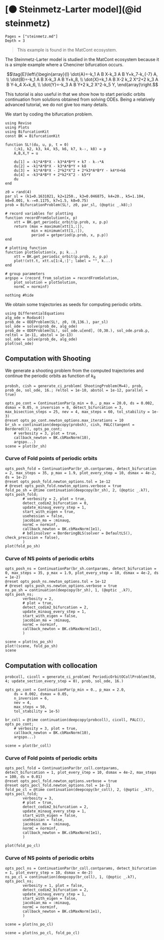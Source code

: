 # [🟠 Steinmetz-Larter model](@id steinmetz)

```@contents
Pages = ["steinmetz.md"]
Depth = 3
```

> This example is found in the MatCont ecosystem.

The Steinmetz-Larter model is studied in the MatCont ecosystem because it is a simple example where a Chenciner bifurcation occurs.

$$\tag{E}\left\{\begin{array}{l}
\dot{A}=-k_1 A B X-k_3 A B Y+k_7-k_{-7} A, \\
\dot{B}=-k_1 A B X-k_3 A B Y+k_8, \\
\dot{X}=k_1 A B X-2 k_2 X^2+2 k_3 A B Y-k_4 X+k_6, \\
\dot{Y}=-k_3 A B Y+2 k_2 X^2-k_5 Y,
\end{array}\right.$$

This tutorial is also useful in that we show how to start periodic orbits continuation from solutions obtained from solving ODEs. Being a relatively advanced tutorial, we do not give too many details.

We start by coding the bifurcation problem.

```@example STEINMETZ
using Revise
using Plots
using BifurcationKit
const BK = BifurcationKit

function SL!(du, u, p, t = 0)
	(;k1, k2, k3, k4, k5, k6, k7, k₋₇, k8) = p
	A,B,X,Y = u

	du[1] = -k1*A*B*X - k3*A*B*Y + k7 - k₋₇*A
	du[2] = -k1*A*B*X - k3*A*B*Y + k8
	du[3] =  k1*A*B*X - 2*k2*X^2 + 2*k3*A*B*Y - k4*X+k6
	du[4] = -k3*A*B*Y + 2*k2*X^2 - k5*Y
	du
end

z0 = rand(4)
par_sl = (k1=0.1631021, k2=1250., k3=0.046875, k4=20., k5=1.104, k6=0.001, k₋₇=0.1175, k7=1.5, k8=0.75)
prob = BifurcationProblem(SL!, z0, par_sl, (@optic _.k8);)

# record variables for plotting
function recordFromSolution(x, p) 
	xtt = BK.get_periodic_orbit(p.prob, x, p.p)
	return (max = maximum(xtt[1,:]),
			min = minimum(xtt[1,:]),
			period = getperiod(p.prob, x, p.p))
end

# plotting function
function plotSolution(x, p; k...)
	xtt = BK.get_periodic_orbit(p.prob, x, p.p)
	plot!(xtt.t, xtt.u[1:4,:]'; label = "", k...)
end

# group parameters
argspo = (record_from_solution = recordFromSolution,
	plot_solution = plotSolution,
	normC = norminf)

nothing #hide
```

We obtain some trajectories as seeds for computing periodic orbits.

```@example STEINMETZ
using DifferentialEquations
alg_ode = Rodas4()
prob_de = ODEProblem(SL!, z0, (0,136.), par_sl)
sol_ode = solve(prob_de, alg_ode)
prob_de = ODEProblem(SL!, sol_ode.u[end], (0,30.), sol_ode.prob.p, reltol = 1e-11, abstol = 1e-13)
sol_ode = solve(prob_de, alg_ode)
plot(sol_ode)
```

## Computation with Shooting
We generate a shooting problem from the computed trajectories and continue the periodic orbits as function of $k_8$

```@example STEINMETZ
probsh, cish = generate_ci_problem( ShootingProblem(M=4), prob, prob_de, sol_ode, 16.; reltol = 1e-10, abstol = 1e-12, parallel = true)

opts_po_cont = ContinuationPar(p_min = 0., p_max = 20.0, ds = 0.002, dsmax = 0.05, n_inversion = 8, detect_bifurcation = 3, max_bisection_steps = 25, nev = 4, max_steps = 60, tol_stability = 1e-3)
@reset opts_po_cont.newton_options.max_iterations = 10
br_sh = continuation(deepcopy(probsh), cish, PALC(tangent = Bordered()), opts_po_cont;
	# verbosity = 3, plot = true,
	callback_newton = BK.cbMaxNorm(10),
	argspo...)
scene = plot(br_sh)
```

### Curve of Fold points of periodic orbits

```@example STEINMETZ
opts_posh_fold = ContinuationPar(br_sh.contparams, detect_bifurcation = 2, max_steps = 35, p_max = 1.9, plot_every_step = 10, dsmax = 4e-2, ds = 1e-2)
@reset opts_posh_fold.newton_options.tol = 1e-12
# @reset opts_posh_fold.newton_options.verbose = true
fold_po_sh = @time continuation(deepcopy(br_sh), 2, (@optic _.k7), opts_posh_fold;
		# verbosity = 2, plot = true,
		detect_codim2_bifurcation = 0,
		update_minaug_every_step = 1,
		start_with_eigen = true,
		usehessian = false,
		jacobian_ma = :minaug,
		normC = norminf,
		callback_newton = BK.cbMaxNorm(1e1),
		# bdlinsolver = BorderingBLS(solver = DefaultLS(), check_precision = false),
		)
plot(fold_po_sh)
```

### Curve of NS points of periodic orbits
```@example STEINMETZ
opts_posh_ns = ContinuationPar(br_sh.contparams, detect_bifurcation = 0, max_steps = 35, p_max = 1.9, plot_every_step = 10, dsmax = 4e-2, ds = 1e-2)
@reset opts_posh_ns.newton_options.tol = 1e-12
# @reset opts_posh_ns.newton_options.verbose = true
ns_po_sh = continuation(deepcopy(br_sh), 1, (@optic _.k7), opts_posh_ns;
		verbosity = 2, 
		# plot = true,
		detect_codim2_bifurcation = 2,
		update_minaug_every_step = 1,
		start_with_eigen = false,
		jacobian_ma = :minaug,
		normC = norminf,
		callback_newton = BK.cbMaxNorm(1e1),
		)
```

```@example STEINMETZ
scene = plot(ns_po_sh)
plot!(scene, fold_po_sh)
scene
```

## Computation with collocation

```@example STEINMETZ
probcoll, cicoll = generate_ci_problem( PeriodicOrbitOCollProblem(50, 4; update_section_every_step = 0), prob, sol_ode, 16.)

opts_po_cont = ContinuationPar(p_min = 0., p_max = 2.0, 
	ds = 0.002, dsmax = 0.05, 
	n_inversion = 6,
	nev = 4,
	max_steps = 50, 
	tol_stability = 1e-5)

br_coll = @time continuation(deepcopy(probcoll), cicoll, PALC(), opts_po_cont;
    # verbosity = 3, plot = true,
    callback_newton = BK.cbMaxNorm(10),
    argspo...)

scene = plot(br_coll)
```

### Curve of Fold points of periodic orbits

```@example STEINMETZ
opts_pocl_fold = ContinuationPar(br_coll.contparams, detect_bifurcation = 1, plot_every_step = 10, dsmax = 4e-2, max_steps = 100, ds = 0.01)
@reset opts_pocl_fold.newton_options.verbose = true
@reset opts_pocl_fold.newton_options.tol = 1e-11
fold_po_cl = @time continuation(deepcopy(br_coll), 2, (@optic _.k7), opts_pocl_fold;
        verbosity = 3, 
        # plot = true,
        detect_codim2_bifurcation = 2,
        update_minaug_every_step = 1,
        start_with_eigen = false,
        usehessian = false,
        jacobian_ma = :minaug,
        normC = norminf,
        callback_newton = BK.cbMaxNorm(1e1),
        )

plot(fold_po_cl)
```

### Curve of NS points of periodic orbits

```@example STEINMETZ
opts_pocl_ns = ContinuationPar(br_coll.contparams, detect_bifurcation = 1, plot_every_step = 10, dsmax = 4e-2)
ns_po_cl = continuation(deepcopy(br_coll), 1, (@optic _.k7), opts_pocl_ns;
        verbosity = 1, plot = false,
        detect_codim2_bifurcation = 2,
        update_minaug_every_step = 1,
        start_with_eigen = false,
        jacobian_ma = :minaug,
        normC = norminf,
        callback_newton = BK.cbMaxNorm(1e1),
        )
```

```@example STEINMETZ
scene = plot(ns_po_cl)
```

```@example STEINMETZ
scene = plot(ns_po_cl, fold_po_cl)
```